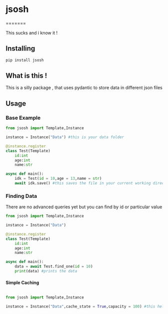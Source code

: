 # jsosh

=======

This sucks and i know it !

Installing
----------

```sh
pip install jsosh
```

What is this !
-----------
This is a silly package , that uses pydantic to store data in different json files


Usage
------

### Base Example

```py
from jsosh import Template,Instance

instance = Instance("Data") #this is your data folder

@instance.register
class Test(Template)
    id:int
    age:int
    name:str

async def main():
    idk = Test(id = 10,age = 13,name = str)
    await idk.save() #this saves the file in your current working directory
```

### Finding Data

There are no advanced queries yet but you can find by id or particular value


```py
from jsosh import Template,Instance

instance = Instance("Data")

@instance.register
class Test(Template)
    id:int
    age:int
    name:str

async def main():
    data = await Test.find_one(id = 10)
    print(data) #prints the data

```

#### Simple Caching 

```py

from jsosh import Template,Instance

instance = Instance("Data",cache_state = True,capacity = 100) #this helps you to avoid reading files in finds

```
